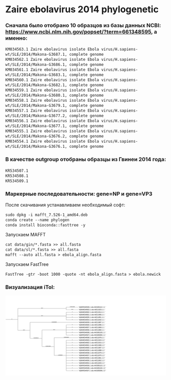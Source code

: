 # Zaire ebolavirus 2014 phylogenetic
### Сначала было отобрано 10 образцов из базы данных NCBI: https://www.ncbi.nlm.nih.gov/popset/?term=661348595, а именно:
	KM034563.1 Zaire ebolavirus isolate Ebola virus/H.sapiens-wt/SLE/2014/Makona-G3687.1, complete genome
	KM034562.1 Zaire ebolavirus isolate Ebola virus/H.sapiens-wt/SLE/2014/Makona-G3686.1, complete genome
	KM034561.1 Zaire ebolavirus isolate Ebola virus/H.sapiens-wt/SLE/2014/Makona-G3683.1, complete genome
	KM034560.1 Zaire ebolavirus isolate Ebola virus/H.sapiens-wt/SLE/2014/Makona-G3682.1, complete genome
	KM034559.1 Zaire ebolavirus isolate Ebola virus/H.sapiens-wt/SLE/2014/Makona-G3680.1, complete genome
	KM034558.1 Zaire ebolavirus isolate Ebola virus/H.sapiens-wt/SLE/2014/Makona-G3679.1, complete genome
	KM034557.1 Zaire ebolavirus isolate Ebola virus/H.sapiens-wt/SLE/2014/Makona-G3677.2, complete genome
	KM034556.1 Zaire ebolavirus isolate Ebola virus/H.sapiens-wt/SLE/2014/Makona-G3677.1, complete genome
	KM034555.1 Zaire ebolavirus isolate Ebola virus/H.sapiens-wt/SLE/2014/Makona-G3676.2, complete genome
	KM034554.1 Zaire ebolavirus isolate Ebola virus/H.sapiens-wt/SLE/2014/Makona-G3676.1, complete genome

### В качестве outgroup отобраны образцы из Гвинеи 2014 года:
	KR534507.1
	KR534508.1
	KR534509.1
### Маркерные последовательности: gene=NP и gene=VP3
После скачивания устанавливаем необходимый софт:
```
sudo dpkg -i mafft_7.526-1_amd64.deb 
conda create --name phylogen
conda install bioconda::fasttree -y
```
Запускаем MAFFT
```
cat data/gin/*.fasta >> all.fasta
cat data/sl/*.fasta >> all.fasta
mafft --auto all.fasta > ebola_align.fasta
```
Запускаем FastTree
```
FastTree -gtr -boot 1000 -quote -nt ebola_align.fasta > ebola.newick
```
### Визуализация iTol:
![](tree_viz.svg)
